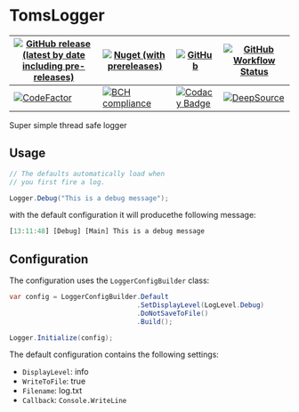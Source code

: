 # TomsLogger

|[![GitHub release (latest by date including pre-releases)](https://img.shields.io/github/v/release/TomiEckert/TomsLogger?include_prereleases&style=flat)](https://github.com/TomiEckert/TomsLogger/releases/latest)|[![Nuget (with prereleases)](https://img.shields.io/nuget/vpre/TomsLogger)](https://www.nuget.org/packages/TomsLogger)|[![GitHub](https://img.shields.io/github/license/TomiEckert/TomsLogger)](https://github.com/TomiEckert/TomsLogger/blob/main/LICENSE)|[![GitHub Workflow Status](https://img.shields.io/github/workflow/status/TomiEckert/TomsLogger/.NET)](https://github.com/TomiEckert/TomsLogger/actions/workflows/dotnet.yml)|
|-|-|-|-|
|[![CodeFactor](https://www.codefactor.io/repository/github/tomieckert/tomslogger/badge)](https://www.codefactor.io/repository/github/tomieckert/tomslogger)|[![BCH compliance](https://bettercodehub.com/edge/badge/TomiEckert/TomsLogger?branch=main)](https://bettercodehub.com/)|[![Codacy Badge](https://app.codacy.com/project/badge/Grade/047e56a65a6f4c8cb8fc860535156d74)](https://www.codacy.com/gh/TomiEckert/TomsLogger/dashboard)|[![DeepSource](https://deepsource.io/gh/TomiEckert/TomsLogger.svg/?label=active+issues)](https://deepsource.io/gh/TomiEckert/TomsLogger)

Super simple thread safe logger

## Usage

```cs
// The defaults automatically load when
// you first fire a log.

Logger.Debug("This is a debug message");
```

with the default configuration it will producethe following message:

```js
[13:11:48] [Debug] [Main] This is a debug message
```

## Configuration

The configuration uses the `LoggerConfigBuilder` class:

```cs
var config = LoggerConfigBuilder.Default
                                .SetDisplayLevel(LogLevel.Debug)
                                .DoNotSaveToFile()
                                .Build();

Logger.Initialize(config);
```

The default configuration contains the following settings:

- `DisplayLevel`: info
- `WriteToFile`: true
- `Filename`: log.txt
- `Callback`: `Console.WriteLine`